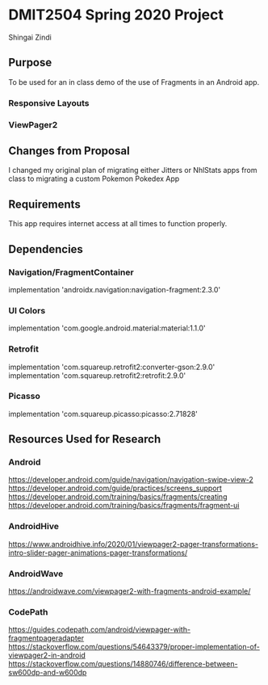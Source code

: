 # DMIT2504 Spring 2020 Project
Shingai Zindi

## Purpose
To be used for an in class demo of the use of Fragments in an Android app.
### Responsive Layouts
### ViewPager2

## 
## Changes from Proposal
I changed my original plan of migrating either Jitters or NhlStats apps from class to migrating a custom Pokemon Pokedex App

## 
## Requirements
This app requires internet access at all times to function properly.

## 
## Dependencies
### Navigation/FragmentContainer
implementation 'androidx.navigation:navigation-fragment:2.3.0'

### UI Colors
implementation 'com.google.android.material:material:1.1.0'

### Retrofit
implementation 'com.squareup.retrofit2:converter-gson:2.9.0'
implementation 'com.squareup.retrofit2:retrofit:2.9.0'

### Picasso
implementation 'com.squareup.picasso:picasso:2.71828'

## 
## Resources Used for Research
### Android
https://developer.android.com/guide/navigation/navigation-swipe-view-2
https://developer.android.com/guide/practices/screens_support
https://developer.android.com/training/basics/fragments/creating
https://developer.android.com/training/basics/fragments/fragment-ui
### AndroidHive
https://www.androidhive.info/2020/01/viewpager2-pager-transformations-intro-slider-pager-animations-pager-transformations/
### AndroidWave
https://androidwave.com/viewpager2-with-fragments-android-example/
### CodePath
https://guides.codepath.com/android/viewpager-with-fragmentpageradapter
https://stackoverflow.com/questions/54643379/proper-implementation-of-viewpager2-in-android
https://stackoverflow.com/questions/14880746/difference-between-sw600dp-and-w600dp
